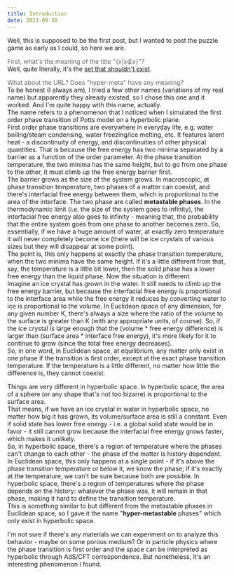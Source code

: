 ```yaml
---
title: Introduction
date: 2021-09-30
---
```

<script src="https://yjian012.github.io/Yi-blog/scripts.js"></script>
<link rel="stylesheet" href="https://yjian012.github.io/Yi-blog/styles.css">

<p>Well, this is supposed to be the first post, but I wanted to post the puzzle game as early as I could, so here we are.</p><p><span style="color: #666666;">First, what's the meaning of the title "{x|x∉x}"? </span><br />Well, quite literally, it's the <a href="https://en.wikipedia.org/wiki/Russell%27s_paradox" target="_blank">set that shouldn't exist</a>.&nbsp;</p><p><span style="color: #666666;">What about the URL? Does "hyper-meta" have any meaning?</span><br />To be honest (I always am), I tried a few other names (variations of my real name) but apparently they already existed, so I chose this one and it worked. And I'm quite happy with this name, actually.<br />The name refers to a phenomenon that I noticed when I simulated the first order phase transition of Potts model on a hyperbolic plane.<br />First order phase transitions are everywhere in everyday life, e.g. water boiling/steam condensing, water freezing/ice melting, etc. It features latent heat - a discontinuity of energy, and discontinuities of other physical quantities. That is because the free energy has two minima separated by a barrier as a function of the order parameter. At the phase transition temperature, the two minima has the same height, but to go from one phase to the other, it must climb up the free energy barrier first.<br />The barrier grows as the size of the system grows. In macroscopic, at phase transition temperature, two phases of a matter can coexist, and there's interfacial free energy between them, which is proportional to the area of the interface. The two phase are called <b>metastable phases</b>. In the thermodynamic limit (i.e. the size of the system goes to infinity), the interfacial free energy also goes to infinity - meaning that, the probability that the entire system goes from one phase to another becomes zero. So, essentially, if we have a huge amount of water, at exactly zero temperature it will never completely become ice (there will be ice crystals of various sizes but they will disappear at some point).<br />The point is, this only happens at exactly the phase transition temperature, when the two minima have the same height. If it's a little different from that, say, the temperature is a little bit lower, then the solid phase has a lower free energy than the liquid phase. Now the situation is different.<br />Imagine an ice crystal has grown in the water. It still needs to climb up the free energy barrier, but because the interfacial free energy is proportional to the interface area while the free energy it reduces by converting water to ice is proportional to the volume. In Euclidean space of any dimension, for any given number K, there's always a size where the ratio of the volume to the surface is greater than K (with any appropriate units, of course). So, if the ice crystal is large enough that the (volume * free energy difference) is larger than (surface area * interface free energy), it's more likely for it to continue to grow (since the total free energy decreases).<br />So, in one word, in Euclidean space, at equilibrium, any matter only exist in one phase if the transition is first order, except at the exact phase transition temperature. If the temperature is a little different, no matter how little the difference is, they cannot coexist.</p><p>Things are very different in hyperbolic space. In hyperbolic space, the area of a sphere (or any shape that's not too bizarre) is proportional to the surface area.<br />That means, if we have an ice crystal in water in hyperbolic space, no matter how big it has grown, its volume/surface area is still a constant. Even if solid state has lower free energy - i.e. a global solid state would be in favor - it still cannot grow because the interfacial free energy grows faster, which makes it unlikely.<br />So, in hyperbolic space, there's a region of temperature where the phases can't change to each other - the phase of the matter is history dependent. In Euclidean space, this only happens at a single point - if it's above the phase transition temperature or below it, we know the phase; if it's exactly at the temperature, we can't be sure because both are possible. In hyperbolic space, there's a region of temperatures where the phase depends on the history: whatever the phase was, it will remain in that phase, making it hard to define the transition temperature.<br />This is something similar to but different from the metastable phases in Euclidean space, so I gave it the name "<b>hyper-metastable</b> phases" which only exist in hyperbolic space.</p><p>I'm not sure if there's any materials we can experiment on to analyze this behavior - maybe on some porous medium? Or in particle physics where the phase transition is first order and the space can be interpreted as hyperbolic through AdS/CFT correspondence. But nonetheless, it's an interesting phenomenon I found.</p>